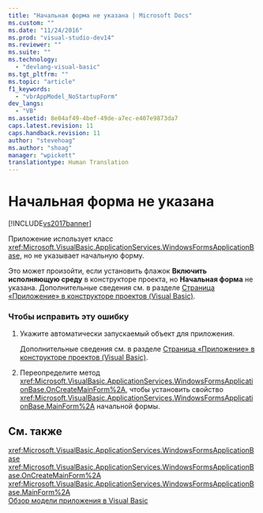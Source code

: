 ```yaml
---
title: "Начальная форма не указана | Microsoft Docs"
ms.custom: ""
ms.date: "11/24/2016"
ms.prod: "visual-studio-dev14"
ms.reviewer: ""
ms.suite: ""
ms.technology: 
  - "devlang-visual-basic"
ms.tgt_pltfrm: ""
ms.topic: "article"
f1_keywords: 
  - "vbrAppModel_NoStartupForm"
dev_langs: 
  - "VB"
ms.assetid: 8e04af49-4bef-49de-a7ec-e407e9873da7
caps.latest.revision: 11
caps.handback.revision: 11
author: "stevehoag"
ms.author: "shoag"
manager: "wpickett"
translationtype: Human Translation
---
```

# Начальная форма не указана
[!INCLUDE[vs2017banner](../../../csharp/includes/vs2017banner.md)]

Приложение использует класс <xref:Microsoft.VisualBasic.ApplicationServices.WindowsFormsApplicationBase>, но не указывает начальную форму.  
  
 Это может произойти, если установить флажок **Включить исполняющую среду** в конструкторе проекта, но **Начальная форма** не указана.  Дополнительные сведения см. в разделе [Страница «Приложение» в конструкторе проектов \(Visual Basic\)](/visual-studio/ide/reference/application-page-project-designer-visual-basic).  
  
### Чтобы исправить эту ошибку  
  
1.  Укажите автоматически запускаемый объект для приложения.  
  
     Дополнительные сведения см. в разделе [Страница «Приложение» в конструкторе проектов \(Visual Basic\)](/visual-studio/ide/reference/application-page-project-designer-visual-basic).  
  
2.  Переопределите метод <xref:Microsoft.VisualBasic.ApplicationServices.WindowsFormsApplicationBase.OnCreateMainForm%2A>, чтобы установить свойство <xref:Microsoft.VisualBasic.ApplicationServices.WindowsFormsApplicationBase.MainForm%2A> начальной формы.  
  
## См. также  
 <xref:Microsoft.VisualBasic.ApplicationServices.WindowsFormsApplicationBase>   
 <xref:Microsoft.VisualBasic.ApplicationServices.WindowsFormsApplicationBase.OnCreateMainForm%2A>   
 <xref:Microsoft.VisualBasic.ApplicationServices.WindowsFormsApplicationBase.MainForm%2A>   
 [Обзор модели приложения в Visual Basic](../../../visual-basic/developing-apps/development-with-my/overview-of-the-visual-basic-application-model.md)